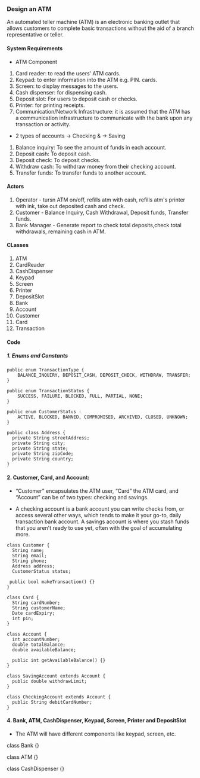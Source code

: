 ### Design an ATM
An automated teller machine (ATM) is an electronic banking outlet that allows customers to complete basic transactions without the aid of a branch representative or teller.

#### System Requirements
* ATM Component
1. Card reader: to read the users’ ATM cards.
2. Keypad: to enter information into the ATM e.g. PIN. cards.
3. Screen: to display messages to the users.
4. Cash dispenser: for dispensing cash.
5. Deposit slot: For users to deposit cash or checks.
6. Printer: for printing receipts.
7. Communication/Network Infrastructure: it is assumed that the ATM has a communication infrastructure to communicate with the bank upon any transaction or activity.

* 2 types of accounts -> Checking & -> Saving
1. Balance inquiry: To see the amount of funds in each account.
2. Deposit cash: To deposit cash.
3. Deposit check: To deposit checks.
4. Withdraw cash: To withdraw money from their checking account.
5. Transfer funds: To transfer funds to another account.

#### Actors
1. Operator - tursn ATM on/off, refills atm with cash, refills atm's printer with ink, take out deposited cash and check.
2. Customer - Balance Inquiry, Cash Withdrawal, Deposit funds, Transfer funds.
3. Bank Manager - Generate report to check total deposits,check total withdrawals, remaining cash in ATM.

#### CLasses
1. ATM
2. CardReader
3. CashDispenser
4. Keypad
5. Screen
6. Printer
7. DepositSlot
8. Bank
9. Account
10. Customer
11. Card
12. Transaction

#### Code

##### 1. Enums and Constants

```
public enum TransactionType {
    BALANCE_INQUIRY, DEPOSIT_CASH, DEPOSIT_CHECK, WITHDRAW, TRANSFER;
}

public enum TransactionStatus {
    SUCCESS, FAILURE, BLOCKED, FULL, PARTIAL, NONE;
}

public enum CustomerStatus :
    ACTIVE, BLOCKED, BANNED, COMPROMISED, ARCHIVED, CLOSED, UNKNOWN;
}

public class Address {
  private String streetAddress;
  private String city;
  private String state;
  private String zipCode;
  private String country;
}
```

#### 2. Customer, Card, and Account: 
- “Customer” encapsulates the ATM user, “Card” the ATM card, and “Account” can be of two types: checking and savings.

* A checking account is a bank account you can write checks from, or access several other ways, which tends to make it your go-to, daily transaction bank account. A savings account is where you stash funds that you aren't ready to use yet, often with the goal of accumulating more.


```
class Customer {
  String name;
  String email;
  String phone;
  Address address;
  CustomerStatus status;
  
 public bool makeTransaction() {}
}

class Card {
  String cardNumber;
  String customerName;
  Date cardExpiry;
  int pin;
}

class Account {
  int accountNumber;
  double totalBalance;
  double availableBalance;
  
  public int getAvailableBalance() {}
}

class SavingAccount extends Account {
  public double withdrawLimit;
}

class CheckingAccount extends Account {
  public String debitCardNumber;
}
```

#### 4. Bank, ATM, CashDispenser, Keypad, Screen, Printer and DepositSlot
* The ATM will have different components like keypad, screen, etc.

class Bank {}

class ATM {}

class CashDispenser {}
